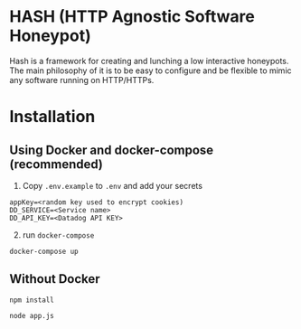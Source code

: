 # HASH (HTTP Agnostic Software Honeypot)
Hash is a framework for creating and lunching a low interactive honeypots. The main philosophy of it is to be easy to configure and be flexible to mimic any software running on HTTP/HTTPs.



# Installation

##  Using Docker and docker-compose (recommended)

1. Copy `.env.example` to `.env` and add your secrets

```
appKey=<random key used to encrypt cookies)
DD_SERVICE=<Service name>
DD_API_KEY=<Datadog API KEY>
```

2. run `docker-compose`
```
docker-compose up 
```

## Without Docker 

```
npm install
```

```
node app.js
```

